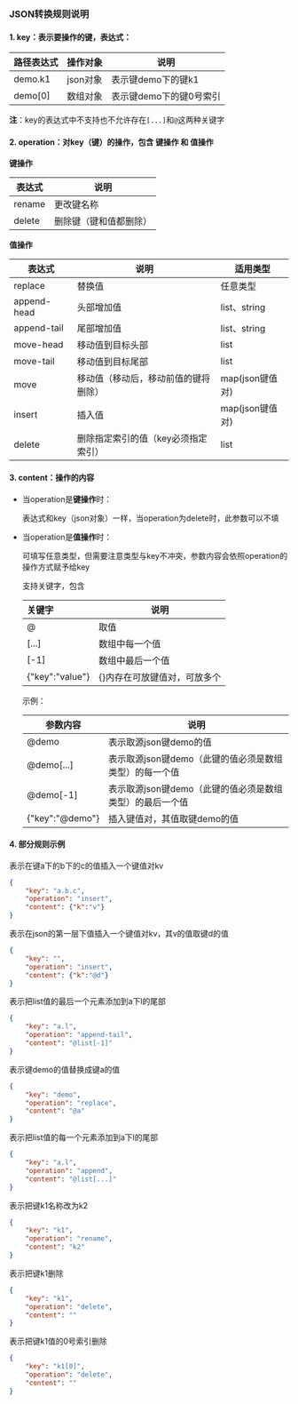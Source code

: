 ### **JSON转换规则说明**

#### 1. **key**：表示要操作的键，表达式：

| 路径表达式 | 操作对象 | 说明                    |
| ---------- | -------- | ----------------------- |
| demo.k1    | json对象 | 表示键demo下的键k1      |
| demo[0]    | 数组对象 | 表示键demo下的键0号索引 |

**注**：key的表达式中不支持也不允许存在`[...]`和`@`这两种关键字

#### 2. **operation**：对key（键）的操作，包含 **键操作** 和 **值操作**

**键操作**

| 表达式 | 说明                   |
| ------ | ---------------------- |
| rename | 更改键名称             |
| delete | 删除键（键和值都删除） |

**值操作**

| 表达式      | 说明                                 | 适用类型        |
| ----------- | ------------------------------------ | --------------- |
| replace     | 替换值                               | 任意类型        |
| append-head | 头部增加值                           | list、string    |
| append-tail | 尾部增加值                           | list、string    |
| move-head   | 移动值到目标头部                     | list            |
| move-tail   | 移动值到目标尾部                     | list            |
| move        | 移动值（移动后，移动前值的键将删除） | map(json键值对) |
| insert      | 插入值                               | map(json键值对) |
| delete      | 删除指定索引的值（key必须指定索引）  | list            |

#### 3. **content**：操作的内容

- 当operation是**键操作**时：

  表达式和key（json对象）一样，当operation为delete时，此参数可以不填

- 当operation是**值操作**时：

  可填写任意类型，但需要注意类型与key不冲突，参数内容会依照operation的操作方式赋予给key

  支持关键字，包含

  | 关键字          | 说明                         |
    | :-------------- | ---------------------------- |
  | @               | 取值                         |
  | [...]           | 数组中每一个值               |
  | [-1]            | 数组中最后一个值             |
  | {"key":"value"} | {}内存在可放键值对，可放多个 |

  示例：

  | 参数内容        | 说明                                                     |
    | --------------- | -------------------------------------------------------- |
  | @demo           | 表示取源json键demo的值                                   |
  | @demo[...]      | 表示取源json键demo（此键的值必须是数组类型）的每一个值   |
  | @demo[-1]       | 表示取源json键demo（此键的值必须是数组类型）的最后一个值 |
  | {"key":"@demo"} | 插入键值对，其值取键demo的值                             |



#### 4. 部分规则示例

表示在键a下的b下的c的值插入一个键值对kv

```json
{
    "key": "a.b.c",
    "operation": "insert",
    "content": {"k":"v"}
}
```

表示在json的第一层下值插入一个键值对kv，其v的值取键d的值

```json
{
    "key": "",
    "operation": "insert",
    "content": {"k":"@d"}
}
```

表示把list值的最后一个元素添加到a下l的尾部

```json
{
    "key": "a.l",
    "operation": "append-tail",
    "content": "@list[-1]"
}
```

表示键demo的值替换成键a的值

```json
{
    "key": "demo",
    "operation": "replace",
    "content": "@a"
}
```

表示把list值的每一个元素添加到a下l的尾部

```json
{
    "key": "a.l",
    "operation": "append",
    "content": "@list[...]"
}
```

表示把键k1名称改为k2

```json
{
    "key": "k1",
    "operation": "rename",
    "content": "k2"
}
```

表示把键k1删除

```json
{
    "key": "k1",
    "operation": "delete",
    "content": ""
}
```

表示把键k1值的0号索引删除

```json
{
    "key": "k1[0]",
    "operation": "delete",
    "content": ""
}
```
